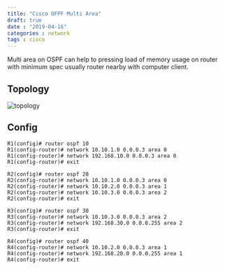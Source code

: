 ```yaml
---
title: "Cisco OFPF Multi Area"
draft: true
date : "2019-04-16"
categories : network
tags : cisco
---
```


Multi area on OSPF can help to pressing load of memory usage on router with minimum spec usually router nearby with computer client.

## Topology
![topology](https://gblobscdn.gitbook.com/assets%2F-M4i1FkyJ96YEscBnmfS%2F-M4icPZWcnOSs2jE7Vt9%2F-M4iekmBsiZhubcXo9s4%2Fospf-multi.png?alt=media&token=4078756d-5df8-4856-97ee-380bb63464b1)

## Config

    R1(config)# router ospf 10
    R1(config-router)# network 10.10.1.0 0.0.0.3 area 0
    R1(config-router)# network 192.168.10.0 0.0.0.3 area 0
    R1(config-router)# exit

    R2(config)# router ospf 20
    R2(config-router)# network 10.10.1.0 0.0.0.3 area 0
    R2(config-router)# network 10.10.2.0 0.0.0.3 area 1
    R2(config-router)# network 10.10.3.0 0.0.0.3 area 2
    R2(config-router)# exit

    R3(config)# router ospf 30
    R3(config-router)# network 10.10.3.0 0.0.0.3 area 2
    R3(config-router)# network 192.168.30.0 0.0.0.255 area 2
    R3(config-router)# exit

    R4(config)# router ospf 40
    R4(config-router)# network 10.10.2.0 0.0.0.3 area 1
    R4(config-router)# network 192.168.20.0 0.0.0.255 area 1
    R4(config-router)# exit